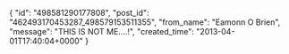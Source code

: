  {
   "id": "498581290177808",
   "post_id": "462493170453287_498579153511355",
   "from_name": "Eamonn O Brien",
   "message": "THIS IS NOT ME....!",
   "created_time": "2013-04-01T17:40:04+0000"
 }

